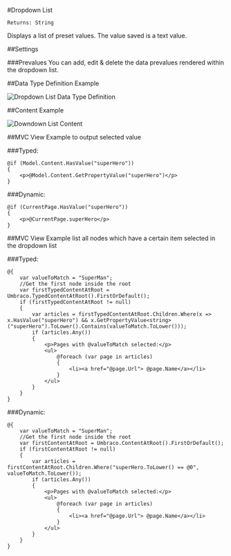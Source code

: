 #Dropdown List

`Returns: String`

Displays a list of preset values. The value saved is a text value.

##Settings

###Prevalues
You can add, edit & delete the data prevalues rendered within the dropdown list.

##Data Type Definition Example

![Dropdown List Data Type Definition](images/Dropdown-List-DataType.png)

##Content Example 

![Downdown List Content](images/Dropdown-List-Content.png)

##MVC View Example to output selected value

###Typed:

    @if (Model.Content.HasValue("superHero"))
    {
        <p>@Model.Content.GetPropertyValue("superHero")</p>
    }

###Dynamic:     
                         
    @if (CurrentPage.HasValue("superHero"))
    {
        <p>@CurrentPage.superHero</p>
    }    

##MVC View Example list all nodes which have a certain item selected in the dropdown list

###Typed:

    @{
        var valueToMatch = "SuperMan";
        //Get the first node inside the root
        var firstTypedContentAtRoot = Umbraco.TypedContentAtRoot().FirstOrDefault();
        if (firstTypedContentAtRoot != null)
        {
            var articles = firstTypedContentAtRoot.Children.Where(x => x.HasValue("superHero") && x.GetPropertyValue<string>("superHero").ToLower().Contains(valueToMatch.ToLower()));
            if (articles.Any())
            {
                <p>Pages with @valueToMatch selected:</p>
                <ul>
                    @foreach (var page in articles)
                    {
                        <li><a href="@page.Url"> @page.Name</a></li>
                    }
                </ul>
            }
        }
    }

###Dynamic:                             

    @{
		var valueToMatch = "SuperMan";
        //Get the first node inside the root
        var firstContentAtRoot = Umbraco.ContentAtRoot().FirstOrDefault();
        if (firstContentAtRoot != null)
        {
            var articles = firstContentAtRoot.Children.Where("superHero.ToLower() == @0", valueToMatch.ToLower());
            if (articles.Any())
            {
                <p>Pages with @valueToMatch selected:</p>
                <ul>
                    @foreach (var page in articles)
                    {
                        <li><a href="@page.Url"> @page.Name</a></li>
                    }                      
                </ul>
            }
        }
    }

